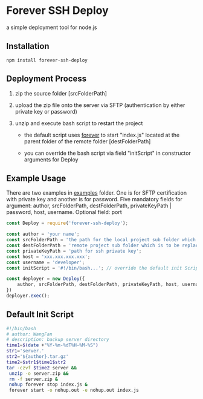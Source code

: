 # Forever SSH Deploy

a simple deployment tool for node.js

## Installation

```
npm install forever-ssh-deploy
```

## Deployment Process

1. zip the source folder [srcFolderPath]

2. upload the zip file onto the server via SFTP (authentication by either private key or password)

3. unzip and execute bash script to restart the project
    
    * the default script uses [forever](https://github.com/foreversd/forever) to start "index.js" located at the parent folder of the remote folder [destFolderPath]

    * you can override the bash script via field "initScript" in constructor arguments for Deploy

## Example Usage

There are two examples in [examples](examples/) folder. One is for SFTP certification with private key and another is for password.
Five mandatory fields for argument: author, srcFolderPath, destFolderPath, privateKeyPath | password, host, username.
Optional field: port

```javascript
const Deploy = require('forever-ssh-deploy');

const author = 'your name';
const srcFolderPath = 'the path for the local project sub folder which is to replace the remote counterpart';
const destFolderPath = 'remote project sub folder which is to be replaced by the local counterpart';
const privateKeyPath = 'path for ssh private key';
const host = 'xxx.xxx.xxx.xxx';
const username = 'developer';
const initScript = '#!/bin/bash...'; // override the default init Script

const deployer = new Deploy({
    author, srcFolderPath, destFolderPath, privateKeyPath, host, username
})
deployer.exec();
```

## Default Init Script

```bash
#!/bin/bash
# author: WangFan
# description: backup server directory
time1=$(date +"%Y-%m-%dT%H-%M-%S")
str1='server.'
str2='${author}.tar.gz'
time2=$str1$time1$str2
tar -czvf $time2 server &&
 unzip -o server.zip &&
 rm -f server.zip &
 nohup forever stop index.js &
 forever start -o nohup.out -e nohup.out index.js
```